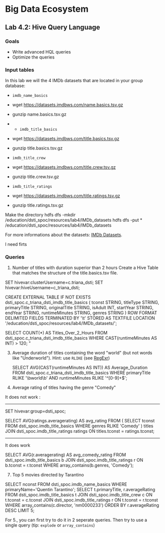 # Big Data Ecosystem

## Lab 4.2: Hive Query Language

### Goals

- Write advanced HQL queries
- Optimize the queries

### Input tables

In this lab we will the 4 IMDb datasets that are located in your group database:

- `imdb_name_basics`
- wget https://datasets.imdbws.com/name.basics.tsv.gz
- gunzip name.basics.tsv.gz

  
- - `imdb_title_basics`
- wget https://datasets.imdbws.com/title.basics.tsv.gz
- gunzip title.basics.tsv.gz

  
- `imdb_title_crew`
- wget https://datasets.imdbws.com/title.crew.tsv.gz
-  gunzip title.crew.tsv.gz

  
- `imdb_title_ratings`
- wget https://datasets.imdbws.com/title.ratings.tsv.gz
- gunzip title.ratings.tsv.gz

Make the directory 
hdfs dfs -mkdir /education/dsti_spoc/resources/lab4/IMDb_datasets
hdfs dfs -put * /education/dsti_spoc/resources/lab4/IMDb_datasets


For more informations about the datasets: [IMDb Datasets](https://www.imdb.com/interfaces/).

I need firts 


### Queries

1. Number of titles with duration superior than 2 hours
Create a Hive Table that matches the structure of the title.basics.tsv file.


SET hivevar:clusterUsername=c.triana_dsti;
SET hivevar:hiveUsername=c_triana_dsti;

CREATE EXTERNAL TABLE IF NOT EXISTS dsti_spoc.c_triana_dsti_imdb_title_basics (
 tconst STRING,
  titleType STRING,
  primaryTitle STRING,
  originalTitle STRING,
  isAdult INT,
  startYear STRING,
  endYear STRING,
  runtimeMinutes STRING,
  genres STRING
)
ROW FORMAT DELIMITED
FIELDS TERMINATED BY '\t'
STORED AS TEXTFILE
LOCATION '/education/dsti_spoc/resources/lab4/IMDb_datasets/';

SELECT COUNT(*) AS Titles_Over_2_Hours
FROM dsti_spoc.c_triana_dsti_imdb_title_basics
WHERE CAST(runtimeMinutes AS INT) > 120;
"


3. Average duration of titles containing the word "world" (but not words like "Underworld"). Hint: use `RLIKE` (see [RegExr](https://regexr.com/))

   SELECT AVG(CAST(runtimeMinutes AS INT)) AS Average_Duration
FROM dsti_spoc.c_triana_dsti_imdb_title_basics
WHERE primaryTitle RLIKE '\\bworld\\b'
AND runtimeMinutes RLIKE '^[0-9]+$';

5. Average rating of titles having the genre "Comedy"

It does not work :
_______
SET hivevar:group=dsti_spoc;

SELECT AVG(ratings.averagerating) AS avg_rating
FROM (
  SELECT tconst
  FROM dsti_spoc.imdb_title_basics
  WHERE genres RLIKE 'Comedy'
) titles
JOIN dsti_spoc.imdb_title_ratings ratings
ON titles.tconst = ratings.tconst;

______
It does work 

SELECT AVG(r.averagerating) AS avg_comedy_rating
FROM dsti_spoc.imdb_title_basics b
JOIN dsti_spoc.imdb_title_ratings r ON b.tconst = r.tconst
WHERE array_contains(b.genres, 'Comedy');
   
7. Top 5 movies directed by Tarantino

SELECT nconst FROM dsti_spoc.imdb_name_basics WHERE primaryName='Quentin Tarantino';
SELECT t.primaryTitle, r.averageRating
FROM dsti_spoc.imdb_title_basics t
JOIN dsti_spoc.imdb_title_crew c ON t.tconst = c.tconst
JOIN dsti_spoc.imdb_title_ratings r ON t.tconst = r.tconst
WHERE array_contains(c.director, 'nm0000233')
ORDER BY r.averageRating DESC
LIMIT 5;

For 5., you can first try to do it in 2 seperate queries. Then try to use a single query (tip: `explode` or `array_contains`)
